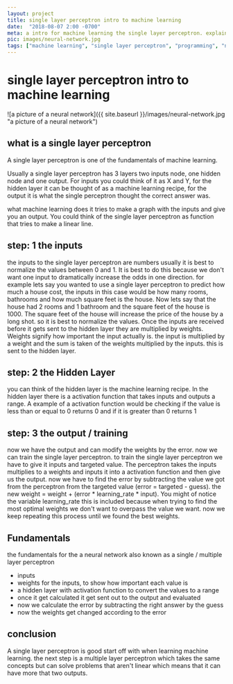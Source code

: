 ```yaml
---
layout: project
title: single layer perceptron intro to machine learning
date:  "2018-08-07 2:00 -0700"
meta: a intro for machine learning the single layer perceptron. explains how the inputs and hidden are connected and transfers to the output.
pic: images/neural-network.jpg
tags: ["machine learning", "single layer perceptron", "programming", "neural network"]
---
```


# single layer perceptron intro to machine learning

![a picture of a neural network]({{ site.baseurl }}/images/neural-network.jpg "a picture of a neural network")


## what is a single layer perceptron

A single layer perceptron is one of the fundamentals of machine learning.

Usually a single layer perceptron has 3 layers two inputs node, one hidden node and one output. For inputs you could think of it as X and Y, for the hidden layer it can be thought of as a machine learning recipe, for the output it is what the single perceptron thought the correct answer was.

what machine learning does it tries to make a graph with the inputs and give you an output. You could think of the single layer perceptron as function that tries to make a linear line.

## step: 1 the inputs

the inputs to the single layer perceptron are numbers usually it is best to normalize the values between 0 and 1. It is best to do this because we don't want one input to dramatically increase the odds in one direction. for example lets say you wanted to use a single layer perceptron to predict how much a house cost, the inputs in this case would be how many rooms, bathrooms and how much square feet is the house. Now lets say that the house had 2 rooms and 1 bathroom and the square feet of the house is 1000. The square feet of the house will increase the price of the house by a long shot. so it is best to normalize the values. Once the inputs are received before it gets sent to the hidden layer they are multiplied by weights. Weights signify how important the input actually is. the input is multiplied by a weight and the sum is taken of the weights multiplied by the inputs. this is sent to the hidden layer.


## step: 2 the Hidden Layer

you can think of the hidden layer is the machine learning recipe. In the hidden layer there is a activation function that takes inputs and outputs a range. A example of a activation function would be checking if the value is less than or equal to 0 returns 0 and if it is greater than 0 returns 1

## step: 3 the output / training

now we have the output and can modify the weights by the error. now we can train the single layer perceptron. to train the single layer perceptron we have to give it inputs and targeted value. The perceptron takes the inputs multiplies to a weights and inputs it into a activation function and then give us the output. now we have to find the error by subtracting the value we got from the perceptron from the targeted value (error = targeted - guess). the new weight = weight + (error * learning_rate * input). You might of notice the variable learning_rate this is included because when trying to find the most optimal weights we don't want to overpass the value we want. now we keep repeating this process until we found the best weights.

## Fundamentals

the fundamentals for the a neural network also known as a single / multiple layer perceptron

  * inputs
  * weights for the inputs, to show how important each value is
  * a hidden layer with activation function to convert the values to a range
  * once it get calculated it get sent out to the output and evaluated
  * now we calculate the error by subtracting the right answer by the guess
  * now the weights get changed according to the error

## conclusion

A single layer perceptron is good start off with when learning machine learning. the next step is a multiple layer perceptron which takes the same concepts but can solve problems that aren't linear which means that it can have more that two outputs.